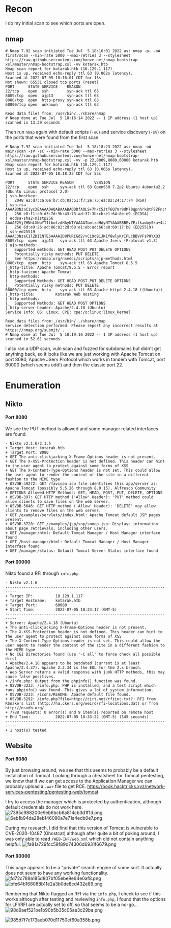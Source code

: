 # Recon

I do my initial scan to see which ports are open.
## nmap
```
# Nmap 7.92 scan initiated Tue Jul  5 18:16:01 2022 as: nmap -p- -oA first/scan --min-rate 5000 --max-retries 3 --stylesheet https://raw.githubusercontent.com/honze-net/nmap-bootstrap-xsl/master/nmap-bootstrap.xsl -vv kotarak.htb
Nmap scan report for kotarak.htb (10.129.1.117)
Host is up, received echo-reply ttl 63 (0.062s latency).
Scanned at 2022-07-05 18:16:01 CDT for 13s
Not shown: 65531 closed tcp ports (reset)
PORT      STATE SERVICE    REASON
22/tcp    open  ssh        syn-ack ttl 63
8009/tcp  open  ajp13      syn-ack ttl 63
8080/tcp  open  http-proxy syn-ack ttl 63
60000/tcp open  unknown    syn-ack ttl 63

Read data files from: /usr/bin/../share/nmap
# Nmap done at Tue Jul  5 18:16:14 2022 -- 1 IP address (1 host up) scanned in 13.39 seconds
```

Then run `nmap` again with default scripts (`-sC`) and service discovery (`-sV`) on the ports that were found from the first scan.
```
# Nmap 7.92 scan initiated Tue Jul  5 18:18:23 2022 as: nmap -oA main/scan -sV -sC --min-rate 5000 --max-retries 3 --stylesheet https://raw.githubusercontent.com/honze-net/nmap-bootstrap-xsl/master/nmap-bootstrap.xsl -vv -p 22,8009,8080,60000 kotarak.htb
Nmap scan report for kotarak.htb (10.129.1.117)
Host is up, received echo-reply ttl 63 (0.066s latency).
Scanned at 2022-07-05 18:18:23 CDT for 53s

PORT      STATE SERVICE REASON         VERSION
22/tcp    open  ssh     syn-ack ttl 63 OpenSSH 7.2p2 Ubuntu 4ubuntu2.2 (Ubuntu Linux; protocol 2.0)
| ssh-hostkey: 
|   2048 e2:d7:ca:0e:b7:cb:0a:51:f7:2e:75:ea:02:24:17:74 (RSA)
| ssh-rsa AAAAB3NzaC1yc2EAAAADAQABAAABAQDDfAOLS+7h/C5JtTGQ7mr9dM70qpnhrk8tFSZFncNSMFyfw3JTg16I2KddMFRr3a/+qv+aAfF1VxyUuJl+tXlgvjgH3pRG/mDCl90U6zhz/WVqPaeu8TIu/1ph+mUZHyss/bCVrt5mnbb1nG/AeDnX/+IiUINIdkgMB6aIOtC+B+zKV/aIrk84HgV4IwfC03a2R7FRPwVzjCv97jhWjvqBEYt4UudazAmkBjgEC9xlJ9r8MjV/DrJ6M66rjCTeuLmiB3a/qz+CbC4k/uey2b5D0p5nxMGkINjgL8X1t8BbGj1qOAS+HWWxQETuwYNVpTLeNuy1bev4kd2BZyewut/p
|   256 e8:f1:c0:d3:7d:9b:43:73:ad:37:3b:cb:e1:64:8e:e9 (ECDSA)
| ecdsa-sha2-nistp256 AAAAE2VjZHNhLXNoYTItbmlzdHAyNTYAAAAIbmlzdHAyNTYAAABBBEvZEilkawbySka+4LZlqha3pjcW2T4wq8WM1cwg/DscLCxypOIh2bRkMitpUOz1kMftIZSGNdmERXvi0znPWFI=
|   256 6d:e9:26:ad:86:02:2d:68:e1:eb:ad:66:a0:60:17:b8 (ED25519)
|_ssh-ed25519 AAAAC3NzaC1lZDI1NTE5AAAAID8PURIGd2/vCi9d91JK1f8wlyKrIPLcBBVVFsP8YXQ3
8009/tcp  open  ajp13   syn-ack ttl 63 Apache Jserv (Protocol v1.3)
| ajp-methods: 
|   Supported methods: GET HEAD POST PUT DELETE OPTIONS
|   Potentially risky methods: PUT DELETE
|_  See https://nmap.org/nsedoc/scripts/ajp-methods.html
8080/tcp  open  http    syn-ack ttl 63 Apache Tomcat 8.5.5
|_http-title: Apache Tomcat/8.5.5 - Error report
|_http-favicon: Apache Tomcat
| http-methods: 
|   Supported Methods: GET HEAD POST PUT DELETE OPTIONS
|_  Potentially risky methods: PUT DELETE
60000/tcp open  http    syn-ack ttl 63 Apache httpd 2.4.18 ((Ubuntu))
|_http-title:         Kotarak Web Hosting        
| http-methods: 
|_  Supported Methods: GET HEAD POST OPTIONS
|_http-server-header: Apache/2.4.18 (Ubuntu)
Service Info: OS: Linux; CPE: cpe:/o:linux:linux_kernel

Read data files from: /usr/bin/../share/nmap
Service detection performed. Please report any incorrect results at https://nmap.org/submit/ .
# Nmap done at Tue Jul  5 18:19:16 2022 -- 1 IP address (1 host up) scanned in 52.61 seconds
```

I also ran a UDP scan, vuln scan and fuzzed for subdomains but didn't get anything back, so it looks like we are just working with Apache Tomcat on port 8080, Apache JServ Protocol which works in tandem with Tomcat, port 60000 (which seems odd!) and then the classic port 22. 

# Enumeration

## Nikto
#### Port 8080
We see the PUT method is allowed and some manager related interfaces are found. 
```
- Nikto v2.1.6/2.1.5
+ Target Host: kotarak.htb
+ Target Port: 8080
+ GET The anti-clickjacking X-Frame-Options header is not present.
+ GET The X-XSS-Protection header is not defined. This header can hint to the user agent to protect against some forms of XSS
+ GET The X-Content-Type-Options header is not set. This could allow the user agent to render the content of the site in a different fashion to the MIME type
+ OSVDB-39272: GET /favicon.ico file identifies this app/server as: Apache Tomcat (possibly 5.5.26 through 8.0.15), Alfresco Community
+ OPTIONS Allowed HTTP Methods: GET, HEAD, POST, PUT, DELETE, OPTIONS 
+ OSVDB-397: GET HTTP method ('Allow' Header): 'PUT' method could allow clients to save files on the web server.
+ OSVDB-5646: GET HTTP method ('Allow' Header): 'DELETE' may allow clients to remove files on the web server.
+ GET /examples/servlets/index.html: Apache Tomcat default JSP pages present.
+ OSVDB-3720: GET /examples/jsp/snp/snoop.jsp: Displays information about page retrievals, including other users.
+ GET /manager/html: Default Tomcat Manager / Host Manager interface found
+ GET /host-manager/html: Default Tomcat Manager / Host Manager interface found
+ GET /manager/status: Default Tomcat Server Status interface found
```

#### Port 60000
Nikto found a RFI through `info.php`
```
- Nikto v2.1.6
---------------------------------------------------------------------------
+ Target IP:          10.129.1.117
+ Target Hostname:    kotarak.htb
+ Target Port:        60000
+ Start Time:         2022-07-05 18:24:17 (GMT-5)
---------------------------------------------------------------------------
+ Server: Apache/2.4.18 (Ubuntu)
+ The anti-clickjacking X-Frame-Options header is not present.
+ The X-XSS-Protection header is not defined. This header can hint to the user agent to protect against some forms of XSS
+ The X-Content-Type-Options header is not set. This could allow the user agent to render the content of the site in a different fashion to the MIME type
+ No CGI Directories found (use '-C all' to force check all possible dirs)
+ Apache/2.4.18 appears to be outdated (current is at least Apache/2.4.37). Apache 2.2.34 is the EOL for the 2.x branch.
+ Web Server returns a valid response with junk HTTP methods, this may cause false positives.
+ /info.php: Output from the phpinfo() function was found.
+ OSVDB-3233: /info.php: PHP is installed, and a test script which runs phpinfo() was found. This gives a lot of system information.
+ OSVDB-3233: /icons/README: Apache default file found.
+ OSVDB-5292: /info.php?file=http://cirt.net/rfiinc.txt?: RFI from RSnake's list (http://ha.ckers.org/weird/rfi-locations.dat) or from http://osvdb.org/
+ 7788 requests: 0 error(s) and 9 item(s) reported on remote host
+ End Time:           2022-07-05 18:33:22 (GMT-5) (545 seconds)
---------------------------------------------------------------------------
+ 1 host(s) tested
```

## Website
#### Port 8080

By just browsing around, we see that this seems to probably be a default installation of Tomcat. 
Looking through a cheatsheet for Tomcat pentesting, we know that if we can get access to the Application Manager we can probably upload a `.war` file to get RCE.
https://book.hacktricks.xyz/network-services-pentesting/pentesting-web/tomcat

I try to access the manager which is protected by authentication, although default credentials do not work here.
![7395c988200e9eb6bcb6a814cb3d1f1d.png](../_resources/7395c988200e9eb6bcb6a814cb3d1f1d.png)
![6eb1b94da28eb146090a7e71a4edb0e7.png](../_resources/6eb1b94da28eb146090a7e71a4edb0e7.png)

During my research, I did find that this version of Tomcat is vulnerable to CVE-2020-10487 (Ghostcat) although after quite a bit of poking around, I was only able to read `/WEB-INF/web.xml` which did not contain anything helpful.
![fa81a729fcc58f89d74306d6931f6679.png](../_resources/fa81a729fcc58f89d74306d6931f6679.png)

#### Port 60000

This page appears to be a "private" search engine of some sort. It actually does not seem to have any working functionality.
![fd72c789a185d807bf05ebe9e94e0af8.png](../_resources/fd72c789a185d807bf05ebe9e94e0af8.png)
![bfe64b168088b11e2a3b0de8cd432e89.png](../_resources/bfe64b168088b11e2a3b0de8cd432e89.png)

Rembering that Nikto flagged an RFI via the `info.php`, I check to see if this works although after testing and reviewing `info.php`, I found that the options for LFI/RFI are actually set to off, so that seems to be a no-go...
![98d9aef521be1b90b5b35c05ae3c29ba.png](../_resources/98d9aef521be1b90b5b35c05ae3c29ba.png)

![985d7f7e173aeb070d11750ef60a358b.png](../_resources/985d7f7e173aeb070d11750ef60a358b.png)